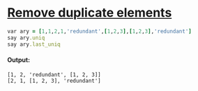 [1]: https://rosettacode.org/wiki/Remove_duplicate_elements

# [Remove duplicate elements][1]

```ruby
var ary = [1,1,2,1,'redundant',[1,2,3],[1,2,3],'redundant']
say ary.uniq
say ary.last_uniq
```

#### Output:
```
[1, 2, 'redundant', [1, 2, 3]]
[2, 1, [1, 2, 3], 'redundant']
```
